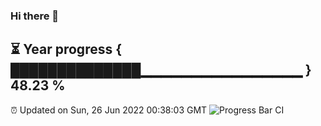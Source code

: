 ### Hi there 👋
⏳ Year progress { ██████████████▁▁▁▁▁▁▁▁▁▁▁▁▁▁▁▁ } 48.23 %
---
⏰ Updated on Sun, 26 Jun 2022 00:38:03 GMT
![Progress Bar CI](https://github.com/Moyi321/Moyi321/workflows/Progress%20Bar%20CI/badge.svg)
